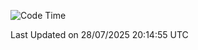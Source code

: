 <!--START_SECTION:waka-->
![Code Time](http://img.shields.io/badge/Code%20Time-5%2C251%20hrs%2044%20mins-blue)


 Last Updated on 28/07/2025 20:14:55 UTC
<!--END_SECTION:waka-->
